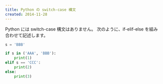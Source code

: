 ```yaml
---
title: Python の switch-case 構文
created: 2014-11-28
---
```


Python には switch-case 構文はありません。
次のように、if-elif-else を組み合わせて記述します。

```python
s = 'BBB'

if s in ('AAA', 'BBB'):
    print(1)
elif s == 'CCC':
    print(2)
else:
    print(3)
```

